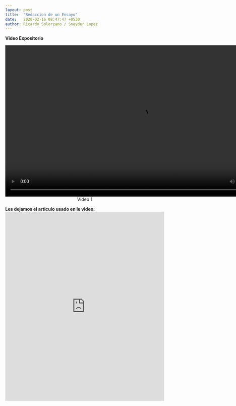 ```yaml
---
layout: post
title:  "Redaccion de un Ensayo"
date:   2020-02-16 08:47:47 +0530
author: Ricardo Solorzano / Sneyder Lopez
---
```



<pa><b>Video Expositorio</b><br>
<center><video src="https://r5---sn-q4fl6nss.c.drive.google.com/videoplayback?expire=1581877968&ei=kFJJXoTYMevYzLUPkuC8yAs&ip=190.131.35.206&cp=QVNNU0lfVllUSVhOOnhnRnZnbXFxY1htalNSei0tV2Y4M3dNb213bXNGRUxKcl9DWjB6TkJDUnI&id=bc6e4614fe81af33&itag=18&source=webdrive&requiressl=yes&sc=yes&ttl=transient&susc=dr&driveid=1tVYYZ7E_FBVMP_STz21ju337Jv2qhohl&app=explorer&mime=video/mp4&dur=553.540&lmt=1581863255602061&sparams=expire,ei,ip,cp,id,itag,source,requiressl,ttl,susc,driveid,app,mime,dur,lmt&sig=ALgxI2wwRQIhAN9EBmbx0vWaJcojlilnvnt7a6MT1anjZWH_PVfE_t6HAiBuV9WCVghiaSEDZnhCpINfkasbXpUCV8DIZeCGy1ES6A==&cpn=qVc8zoX0N-wCakgo&c=WEB_EMBEDDED_PLAYER&cver=20200214&redirect_counter=1&cm2rm=sn-hp5ke76&req_id=3476800d070336e2&cms_redirect=yes&mm=34&mn=sn-q4fl6nss&ms=ltu&mt=1581863303&mv=u&mvi=4&pl=24&lsparams=mm,mn,ms,mv,mvi,pl,sc&lsig=AHylml4wRAIgCspXWtks2QlQynqtejfabmWASRFKRxAWY3aA5sGCyFgCICXOhgbLjtS7_NR9a64Jb3oDbNQwukm4Ip-7wAttHGXU" width="840" height="480" controls></video></center>
<center><a>Video 1</a></center>


<p><b>Les dejamos el articulo usado en le video:</b>
<embed src="https://davenplay.github.io/blog/assets/images/ensayo.pdf" type="application/pdf" width="100%" height="600px" />

